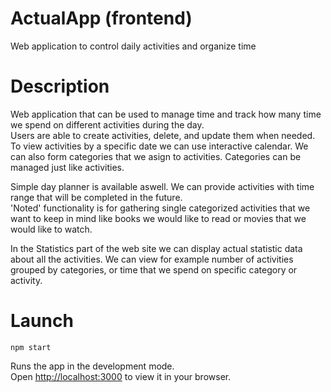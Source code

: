 # ActualApp (frontend)
Web application to control daily activities and organize time

# Description
Web application that can be used to manage time and track how many time we spend on different activities during the day.  
Users are able to create activities, delete, and update them when needed. To view activities by a specific date we can use interactive calendar.
We can also form categories that we asign to activities. Categories can be managed just like activities.

Simple day planner is available aswell. We can provide activities with time range that will be completed in the future.  
'Noted' functionality is for gathering single categorized activities that we want to keep in mind like books we would like to read or movies that we would like to watch.  

In the Statistics part of the web site we can display actual statistic data about all the activities. We can view for example number of activities grouped by categories, or time that we spend on specific category or activity.  

# Launch 

`npm start`

Runs the app in the development mode.\
Open [http://localhost:3000](http://localhost:3000) to view it in your browser.

